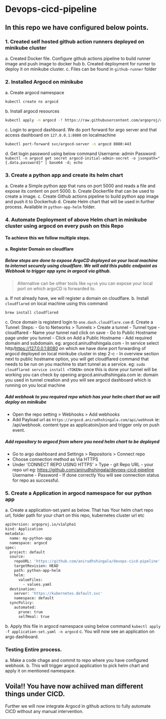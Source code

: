 # Devops-cicd-pipeline

## In this repo we have configured below points.

### 1. Created self hosted github action runners deployed on minikube cluster
a. Created Docker file. Configure github actions pipeline to build runner image and push image to docker hub
b. Created deployment for runner to deploy it on minikube cluster.
c. Files can be found in `github-runner` folder

### 2. Installed Argocd on minikube
a. Create argocd namespace
```sh
kubectl create ns argocd
```
b. Install argocd resources
```sh
kubectl apply -n argocd -f https://raw.githubusercontent.com/argoproj/argo-cd/v2.11.0/manifests/install.yaml
```
c. Login to argocd dashboard. We do port forward for argo server and that access dashboard on ```127.0.0.1:8080``` on localmachine
```sh
kubectl port-forward svc/argocd-server -n argocd 8080:443
```
d. Get login password using below command
Username: admin
Password: `kubectl -n argocd get secret argocd-initial-admin-secret -o jsonpath="{.data.password}" | base64 -d; echo`

### 3. Create a python app and create its helm chart
a. Create a Simple python app that runs on port 5000 and reads a file and expose its content on port 5000.
b. Create Dockerfile that can be used to create a image.
c. Create Github actions pipeline to build python app image and push it to Dockerhub
d. Create Helm chart that will be used in further process. Available in `python-app-helm` folder.

### 4. Automate Deployment of above Helm chart in minikube cluster using argocd on every push on this Repo

#### To achieve this we follow multiple steps.

#### a. Register Domain on cloudflare
##### Below steps are done to expose ArgoCD deployed on your local machine to internet securely using cloudflare. We will add this public endpoint as Webhook to trigger app sync in argocd via github.

>Alternative can be other tools like `ngrok`
>you can expose your local port on which argoCD is forwarded to.

a. If not already have, we will register a domain on cloudflare. 
b. Install `cloudflared` on local machine using this command 
```sh
brew install cloudflared
```
c. Once domain is registerd login to ```one.dash.cloudflare.com```
d. Create a Tunnel: 
    Steps:
    - Go to Networks > Tunnels > Create a tunnel
    - Tunnel type - cloudflared
    - Name your tunnel nad click on save
    - Go to Public Hostname page under you tunnel
    - Click on Add a Public Hostname
    - Add required domain and subdomain. eg: argocd.anirudhshingala.com
    - In service select http/https://127.0.0.1:8080 on which we have done port forwarding of argocd deployed on local minikube cluster in step 2-c
    - In overview section next to public hostname option, you will get cloudflared command that needs to be run on you machine to start tunnel as a service.
      eg: `sudo cloudflared service install <TOKEN>`
      once this is done your tunnel will be working
      you can check by opening argocd.anirudhshingala.com ie: domain you used in tunnel creation and you will see argocd dashboard which is running on you local machine

##### Add webhook to you required repo which has your helm chart that we will deploy on minikube
- Open the repo setting > Webhooks > Add webhooks
- Add Payload url as ```https://argocd.anirudhshingala.com/api/webhook``` ie: <argo-domain>/api/webhook. content type as applicatoin/json and trigger only on push event.

##### Add repository to argocd from where you need helm chart to be deployed
- Go to argo dashboard and Settings > Repositoris > Connect repo
- Choose connection method as Via HTTPS
- Under 'CONNECT REPO USING HTTPS' > 
    Type - git
    Repo URL - your repo url eg: https://github.com/anirudhshingala/devops-cicd-pipeline
    Username - <your github username>
    Password - <Personal Github token that has atleast read access to above repo>
If done correctly You will see connection status for repo as successful.

### 5. Create a Application in argocd namespace for our python app
a. Create a application-set.yaml as below. That has Your helm chart repo url, folder path for your chart on this repo, kubernetes cluster url etc
```sh
apiVersion: argoproj.io/v1alpha1
kind: Application
metadata:
  name: my-python-app
  namespace: argocd
spec:
  project: default
  source:
    repoURL: 'https://github.com/anirudhshingala/devops-cicd-pipeline'
    targetRevision: HEAD
    path: python-app-helm
    helm:
      valueFiles:
        - values.yaml
  destination:
    server: 'https://kubernetes.default.svc'
    namespace: default
  syncPolicy:
    automated:
      prune: true
      selfHeal: true
```
b. Apply this file in argocd namespace using below command
```kubectl apply -f application-set.yaml -n argocd```
c. You will now see an application on argo dashboard.

### Testing Entire process.
a. Make a code chage and commit to repo where you have configured webhook. 
b. This will trigger argocd application to pick helm chart and apply it on mentioned namespace.


## Voila!! You have now achiived man different things under CICD.

Further we will now integrate Argocd in github actions to fully automate CICD without any manual intervention.